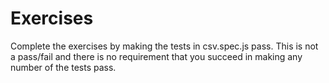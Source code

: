 # Exercises

Complete the exercises by making the tests in csv.spec.js pass.
This is not a pass/fail and there is no requirement that you succeed in making 
any number of the tests pass.
